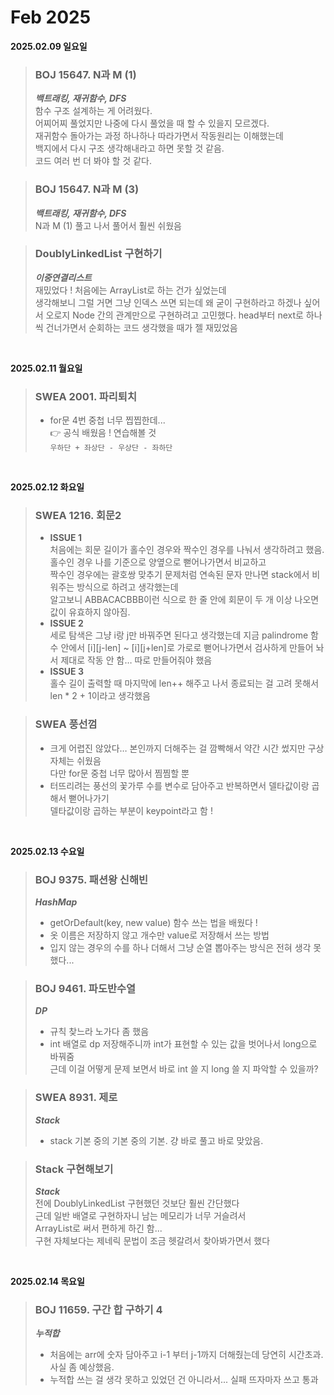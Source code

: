 # Feb 2025

**2025.02.09 일요일**
> ### BOJ 15647. N과 M (1)
> ***백트래킹, 재귀함수, DFS***  
> 함수 구조 설계하는 게 어려웠다.  
> 어찌어찌 풀었지만 나중에 다시 풀었을 때 할 수 있을지 모르겠다.  
> 재귀함수 돌아가는 과정 하나하나 따라가면서 작동원리는 이해했는데  
> 백지에서 다시 구조 생각해내라고 하면 못할 것 같음.  
> 코드 여러 번 더 봐야 할 것 같다.  

> ### BOJ 15647. N과 M (3)
> ***백트래킹, 재귀함수, DFS***  
> N과 M (1) 풀고 나서 풀어서 훨씬 쉬웠음

> ### DoublyLinkedList 구현하기
> ***이중연결리스트***  
> 재밌었다 ! 처음에는 ArrayList로 하는 건가 싶었는데  
> 생각해보니 그럴 거면 그냥 인덱스 쓰면 되는데 왜 굳이 구현하라고 하겠나 싶어서 오로지 Node 간의 관계만으로 구현하려고 고민했다.
> head부터 next로 하나씩 건너가면서 순회하는 코드 생각했을 때가 젤 재밌었음  
> 

<br>

**2025.02.11 월요일**
> ### SWEA 2001. 파리퇴치
> - for문 4번 중첩 너무 찝찝한데...  
> 👉 공식 배웠음 ! 연습해볼 것  
> `우하단 + 좌상단 - 우상단 - 좌하단`


<br>

**2025.02.12 화요일**
> ### SWEA 1216. 회문2  
> - **ISSUE 1**  
    처음에는
    회문 길이가 홀수인 경우와 짝수인 경우를 나눠서 생각하려고 했음.  
    홀수인 경우 나를 기준으로 양옆으로 뻗어나가면서 비교하고  
    짝수인 경우에는 괄호쌍 맞추기 문제처럼 연속된 문자 만나면 stack에서 비워주는 방식으로 하려고 생각했는데  
    알고보니 ABBACACBBB이런 식으로 한 줄 안에 회문이 두 개 이상 나오면 값이 유효하지 않아짐.    
> - **ISSUE 2**  
    세로 탐색은 그냥 i랑 j만 바꿔주면 된다고 생각했는데 
    지금 palindrome  함수 안에서 [i][j-len] ~ [i][j+len]로 가로로 뻗어나가면서 검사하게 만들어 놔서 제대로 작동 안 함… 따로 만들어줘야 했음
> - **ISSUE 3**  
>   홀수 길이 출력할 때 마지막에 len++ 해주고 나서 종료되는 걸 고려 못해서 len * 2 + 1이라고 생각했음

> ### SWEA 풍선껌  
> - 크게 어렵진 않았다… 본인까지 더해주는 걸 깜빡해서 약간 시간 썼지만 구상 자체는 쉬웠음  
> 다만 for문 중첩 너무 많아서 찜찜할 뿐
> - 터뜨리려는 풍선의 꽃가루 수를 변수로 담아주고 반복하면서 델타값이랑 곱해서 뻗어나가기  
> 델타값이랑 곱하는 부분이 keypoint라고 함 ! 


<br>

**2025.02.13 수요일**
> ### BOJ 9375. 패션왕 신해빈  
> ***HashMap***  
> -  getOrDefault(key, new value) 함수 쓰는 법을 배웠다 !  
> - 옷 이름은 저장하지 않고 개수만 value로 저장해서 쓰는 방법  
> - 입지 않는 경우의 수를 하나 더해서 그냥 순열 뽑아주는 방식은 전혀 생각 못했다...

> ### BOJ 9461. 파도반수열
> ***DP***
> - 규칙 찾느라 노가다 좀 했음
> - int 배열로 dp 저장해주니까 int가 표현할 수 있는 값을 벗어나서 long으로 바꿔줌  
> 근데 이걸 어떻게 문제 보면서 바로 int 쓸 지 long 쓸 지 파악할 수 있을까?

> ### SWEA 8931. 제로
> ***Stack***
> - stack 기본 중의 기본 중의 기본. 걍 바로 풀고 바로 맞았음.

> ### Stack 구현해보기  
> ***Stack***  
> 전에 DoublyLinkedList 구현했던 것보단 훨씬 간단했다  
> 근데 일반 배열로 구현하자니 남는 메모리가 너무 거슬려서  
> ArrayList로 써서 편하게 하긴 함...  
> 구현 자체보다는 제네릭 문법이 조금 헷갈려서 찾아봐가면서 했다  

<br>

**2025.02.14 목요일**  
> ### BOJ 11659. 구간 합 구하기 4  
> ***누적합***  
> - 처음에는 arr에 숫자 담아주고 i-1 부터 j-1까지 더해줬는데 당연히 시간초과. 사실 좀 예상했음.  
> - 누적합 쓰는 걸 생각 못하고 있었던 건 아니라서... 실패 뜨자마자 쓰고 통과